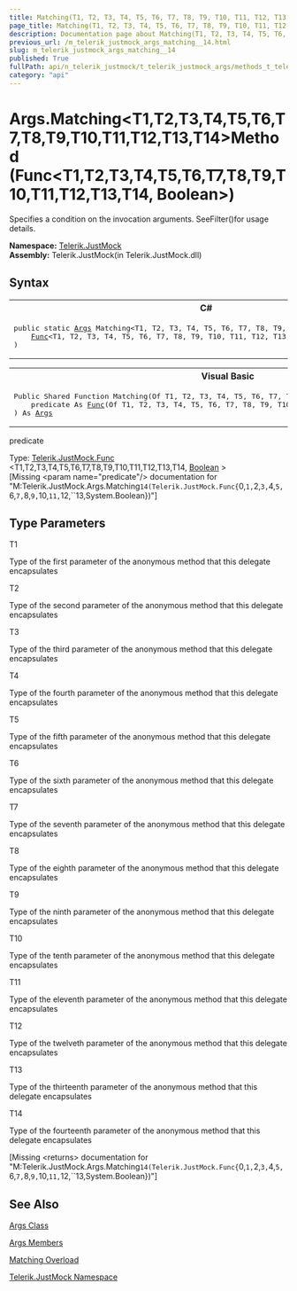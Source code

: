 ```yaml
---
title: Matching(T1, T2, T3, T4, T5, T6, T7, T8, T9, T10, T11, T12, T13, T14) Method (Func(T1, T2, T3, T4, T5, T6, T7, T8, T9, T10, T11, T12, T13, T14, Boolean))
page_title: Matching(T1, T2, T3, T4, T5, T6, T7, T8, T9, T10, T11, T12, T13, T14) Method (Func(T1, T2, T3, T4, T5, T6, T7, T8, T9, T10, T11, T12, T13, T14, Boolean)) | JustMock Documentation
description: Documentation page about Matching(T1, T2, T3, T4, T5, T6, T7, T8, T9, T10, T11, T12, T13, T14) Method (Func(T1, T2, T3, T4, T5, T6, T7, T8, T9, T10, T11, T12, T13, T14, Boolean)).
previous_url: /m_telerik_justmock_args_matching__14.html
slug: m_telerik_justmock_args_matching__14
published: True
fullPath: api/n_telerik_justmock/t_telerik_justmock_args/methods_t_telerik_justmock_args/overload_telerik_justmock_args_matching/m_telerik_justmock_args_matching__14
category: "api"
---
```


# Args.Matching&lt;T1,T2,T3,T4,T5,T6,T7,T8,T9,T10,T11,T12,T13,T14&gt;Method (Func&lt;T1,T2,T3,T4,T5,T6,T7,T8,T9,T10,T11,T12,T13,T14, Boolean&gt;)



Specifies a condition on the invocation arguments. SeeFilter()for usage details.


 **Namespace:**  [Telerik.JustMock](n_telerik_justmock) <br> **Assembly:** Telerik.JustMock(in Telerik.JustMock.dll)
## Syntax


<div id="syntaxCodeBlocks" class="code"><span codeLanguage="CSharp"><table><tr><th>C#</th></tr><tr><td><pre xml:space="preserve"><span class="keyword">public</span> <span class="keyword">static</span> <a href="T_Telerik_JustMock_Args.html">Args</a> <span class="identifier">Matching</span>&lt;T1, T2, T3, T4, T5, T6, T7, T8, T9, T10, T11, T12, T13, T14&gt;(
	<a href="T_Telerik_JustMock_Func_15.html">Func</a>&lt;T1, T2, T3, T4, T5, T6, T7, T8, T9, T10, T11, T12, T13, T14, <a href="https://msdn2.microsoft.com/en-us/library/a28wyd50" target="_blank">bool</a>&gt; <span class="parameter">predicate</span>
)
</pre></td></tr></table></span><span codeLanguage="VisualBasicDeclaration"><table><tr><th>Visual Basic</th></tr><tr><td><pre xml:space="preserve"><span class="keyword">Public</span> <span class="keyword">Shared</span> <span class="keyword">Function</span> <span class="identifier">Matching</span>(<span class="keyword">Of</span> T1, T2, T3, T4, T5, T6, T7, T8, T9, T10, T11, T12, T13, T14) ( _
	<span class="parameter">predicate</span> <span class="keyword">As</span> <a href="T_Telerik_JustMock_Func_15.html">Func</a>(<span class="keyword">Of</span> T1, T2, T3, T4, T5, T6, T7, T8, T9, T10, T11, T12, T13, T14, <a href="https://msdn2.microsoft.com/en-us/library/a28wyd50" target="_blank">Boolean</a>) _
) <span class="keyword">As</span> <a href="T_Telerik_JustMock_Args.html">Args</a></pre></td></tr></table></span></div>



predicate<br>


Type: [Telerik.JustMock.Func](t_telerik_justmock_func_15) &lt;T1,T2,T3,T4,T5,T6,T7,T8,T9,T10,T11,T12,T13,T14, [Boolean](a28wyd50) &gt;<br>
[Missing &lt;param name="predicate"/&gt; documentation for "M:Telerik.JustMock.Args.Matching``14(Telerik.JustMock.Func{``0,``1,``2,``3,``4,``5,``6,``7,``8,``9,``10,``11,``12,``13,System.Boolean})"]




## Type Parameters




T1<br>


Type of the first parameter of the anonymous method that this delegate encapsulates

T2<br>


Type of the second parameter of the anonymous method that this delegate encapsulates

T3<br>


Type of the third parameter of the anonymous method that this delegate encapsulates

T4<br>


Type of the fourth parameter of the anonymous method that this delegate encapsulates

T5<br>


Type of the fifth parameter of the anonymous method that this delegate encapsulates

T6<br>


Type of the sixth parameter of the anonymous method that this delegate encapsulates

T7<br>


Type of the seventh parameter of the anonymous method that this delegate encapsulates

T8<br>


Type of the eighth parameter of the anonymous method that this delegate encapsulates

T9<br>


Type of the ninth parameter of the anonymous method that this delegate encapsulates

T10<br>


Type of the tenth parameter of the anonymous method that this delegate encapsulates

T11<br>


Type of the eleventh parameter of the anonymous method that this delegate encapsulates

T12<br>


Type of the twelveth parameter of the anonymous method that this delegate encapsulates

T13<br>


Type of the thirteenth parameter of the anonymous method that this delegate encapsulates

T14<br>


Type of the fourteenth parameter of the anonymous method that this delegate encapsulates



[Missing &lt;returns&gt; documentation for "M:Telerik.JustMock.Args.Matching``14(Telerik.JustMock.Func{``0,``1,``2,``3,``4,``5,``6,``7,``8,``9,``10,``11,``12,``13,System.Boolean})"]


## See Also



 [Args Class](t_telerik_justmock_args) 

 [Args Members](allmembers_t_telerik_justmock_args) 

 [Matching Overload](overload_telerik_justmock_args_matching) 

 [Telerik.JustMock Namespace](n_telerik_justmock) 



